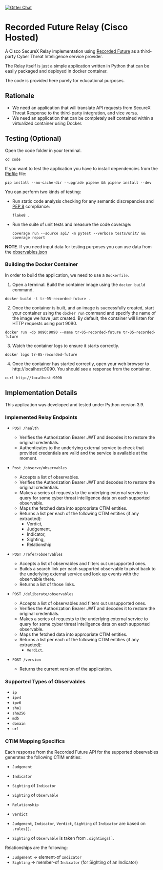 [![Gitter Chat](https://img.shields.io/badge/gitter-join%20chat-brightgreen.svg)](https://gitter.im/CiscoSecurity/Threat-Response "Gitter Chat")

# Recorded Future Relay (Cisco Hosted)

A Cisco SecureX Relay implementation using [Recorded Future](https://www.recordedfuture.com/) as a third-party Cyber Threat
Intelligence service provider.

The Relay itself is just a simple application written in Python that can be
easily packaged and deployed in docker container.

The code is provided here purely for educational purposes.

## Rationale

- We need an application that will translate API requests from SecureX Threat Response to the third-party integration, and vice versa.
- We need an application that can be completely self contained within a virtualized container using Docker.

## Testing (Optional)

Open the code folder in your terminal.
```
cd code
```

If you want to test the application you have to install dependencies from the [Pipfile](code/Pipfile) file:
```
pip install --no-cache-dir --upgrade pipenv && pipenv install --dev
```

You can perform two kinds of testing:

- Run static code analysis checking for any semantic discrepancies and
[PEP 8](https://www.python.org/dev/peps/pep-0008/) compliance:

  `flake8 .`

- Run the suite of unit tests and measure the code coverage:

  `coverage run --source api/ -m pytest --verbose tests/unit/ && coverage report`

**NOTE**. If you need input data for testing purposes you can use data from the [observables.json](code/observables.json)
### Building the Docker Container
In order to build the application, we need to use a `Dockerfile`.  

 1. Open a terminal.  Build the container image using the `docker build` command.

```
docker build -t tr-05-recorded-future .
```

 2. Once the container is built, and an image is successfully created, start your container using the `docker run` command and specify the name of the image we have just created.  By default, the container will listen for HTTP requests using port 9090.

```
docker run -dp 9090:9090 --name tr-05-recorded-future tr-05-recorded-future
```

 3. Watch the container logs to ensure it starts correctly.

```
docker logs tr-05-recorded-future
```

 4. Once the container has started correctly, open your web browser to http://localhost:9090.  You should see a response from the container.

```
curl http://localhost:9090
```

## Implementation Details

This application was developed and tested under Python version 3.9.

### Implemented Relay Endpoints

- `POST /health`
  - Verifies the Authorization Bearer JWT and decodes it to restore the original credentials.
  - Authenticates to the underlying external service to check that provided credentials are valid and the service is available at the moment. 

- `Post /observe/observables`
  - Accepts a list of observables.
  - Verifies the Authorization Bearer JWT and decodes it to restore the original credentials.
  - Makes a series of requests to the underlying external service to query for some cyber threat intelligence data on each supported observable.
  - Maps the fetched data into appropriate CTIM entities.
  - Returns a list per each of the following CTIM entities (if any extracted):
    - Verdict,
    - Judgement,
    - Indicator,
    - Sighting,
    - Relationship
   
- `POST /refer/observables`
  - Accepts a list of observables and filters out unsupported ones.
  - Builds a search link per each supported observable to pivot back to the
  underlying external service and look up events with the observable there.
  - Returns a list of those links.
  
- `POST /deliberate/observables`
  - Accepts a list of observables and filters out unsupported ones.
  - Verifies the Authorization Bearer JWT and decodes it to restore the
  original credentials.
  - Makes a series of requests to the underlying external service to query for
  some cyber threat intelligence data on each supported observable.
  - Maps the fetched data into appropriate CTIM entities.
  - Returns a list per each of the following CTIM entities (if any extracted):
    - `Verdict`.
  
- `POST /version`
  - Returns the current version of the application.
  
### Supported Types of Observables

- `ip`
- `ipv4`
- `ipv6`
- `sha1`
- `sha256`
- `md5`
- `domain`
- `url`

### CTIM Mapping Specifics

Each response from the Recorded Future API for the supported observables generates the following CTIM entities:
- `Judgement`
- `Indicator`
- `Sighting` of `Indicator`
- `Sighting` of `Observable`
- `Relationship`
- `Verdict` 
  
- `Judgement`, `Indicator`, `Verdict`, `Sighting` of `Indicator` are based on `.rules[]`.
- `Sighting` of `Observable` is taken from `.sightings[]`.
 
Relationships are the following: 
- `Judgement` -> element-of `Indicator`
- `Sighting` -> member-of `Indicator` (for Sighting of an Indicator)
